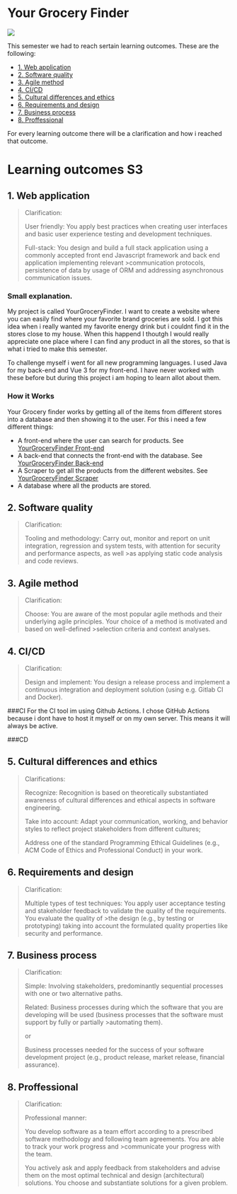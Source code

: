 # Your Grocery Finder

![](https://media4.giphy.com/media/v2QU1eGT5fnpV8Wjqo/giphy.gif?cid=ecf05e47khnf8r5rmifc1pkcx62weuzh20xwkxm15xq92id3&rid=giphy.gif&ct=g)

This semester we had to reach sertain learning outcomes. These are the following:
+ [1. Web application](#1-web-application)
+ [2. Software quality](#2-software-quality)
+ [3. Agile method](#3-agile-method)
+ [4. CI/CD](#4-ci-cd)
+ [5. Cultural differences and ethics](#5-cultural-differences-and-ethics)
+ [6. Requirements and design](#6-requirements-and-design)
+ [7. Business process](#7-business-process)
+ [8. Proffessional](#8-professional)

For every learning outcome there will be a clarification and how i reached that outcome.

# Learning outcomes S3
## 1. Web application

>Clarification:
>
>User friendly: You apply best practices when creating user interfaces and basic user experience testing and development techniques.
>
>Full-stack: You design and build a full stack application using a commonly accepted front end Javascript framework and back end application implementing relevant >communication protocols, persistence of data by usage of ORM and addressing asynchronous communication issues.

### Small explanation.
My project is called YourGroceryFinder. I want to create a website where you can easily find where your favorite brand groceries are sold. 
I got this idea when i really wanted my favorite energy drink but i couldnt find it in the stores close to my house.
When this happend I thoutgh I would really appreciate one place where I can find any product in all the stores, so that is what i tried to make this semester.

To challenge myself i went for all new programming languages. I used Java for my back-end and Vue 3 for my front-end. I have never worked with these before but during this project i am hoping to learn allot about them.

### How it Works
Your Grocery finder works by getting all of the items from different stores into a database and then showing it to the user.
For this i need a few different things:
+ A front-end where the user can search for products. See [YourGroceryFinder Front-end](https://github.com/YourGroceryFinder/YourGroceryFinder_Front-End)
+ A back-end that connects the front-end with the database. See [YourGroceryFinder Back-end](https://github.com/YourGroceryFinder/YourGroceryFinder_Back-End)
+ A Scraper to get all the products from the different websites. See [YourGroceryFinder Scraper](https://github.com/YourGroceryFinder/YourGroceryFinder_Scraper)
+ A database where all the products are stored.

## 2. Software quality
>Clarification:
>
>Tooling and methodology: Carry out, monitor and report on unit integration, regression and system tests, with attention for security and performance aspects, as well >as applying static code analysis and code reviews.

## 3. Agile method
>Clarification:
>
>Choose: You are aware of the most popular agile methods and their underlying agile principles. Your choice of a method is motivated and based on well-defined >selection criteria and context analyses.

## 4. CI/CD
>Clarification:
>
>Design and implement: You design a release process and implement a continuous integration and deployment solution (using e.g. Gitlab CI and Docker).

###CI
For the CI tool im using Github Actions. I chose GitHub Actions because i dont have to host it myself or on my own server. This means it will always be active. 

###CD

## 5. Cultural differences and ethics
>Clarifications:
>
>Recognize: Recognition is based on theoretically substantiated awareness of cultural differences and ethical aspects in software engineering.
>
>Take into account: Adapt your communication, working, and behavior styles to reflect project stakeholders from different cultures;
>
>Address one of the standard Programming Ethical Guidelines (e.g., ACM Code of Ethics and Professional Conduct) in your work.  

## 6. Requirements and design
>Clarification:
>
>Multiple types of test techniques: You apply user acceptance testing and stakeholder feedback to validate the quality of the requirements. You evaluate the quality of >the design (e.g., by testing or prototyping) taking into account the formulated quality properties like security and performance.

## 7. Business process
>Clarification:
>
>Simple: Involving stakeholders, predominantly sequential processes with one or two alternative paths.
>
>Related: Business processes during which the software that you are developing will be used (business processes that the software must support by fully or partially >automating them). 
>
>or
>
>Business processes needed for the success of your software development project (e.g., product release, market release, financial assurance).

## 8. Proffessional
>
>Clarification:
>
>Professional manner: 
>
>You develop software as a team effort according to a prescribed software methodology and following team agreements. You are able to track your work progress and >communicate your progress with the team.
>
>You actively ask and apply feedback from stakeholders and advise them on the most optimal technical and design (architectural) solutions.
>You choose and substantiate solutions for a given problem.
